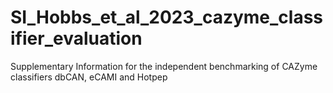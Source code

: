 # SI_Hobbs_et_al_2023_cazyme_classifier_evaluation
Supplementary Information for the independent benchmarking of CAZyme classifiers dbCAN, eCAMI and Hotpep
